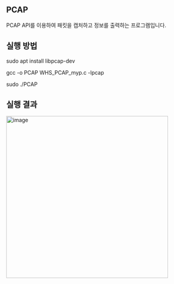 ## PCAP
PCAP API를 이용하여 패킷을 캡처하고 정보를 출력하는 프로그램입니다.

## 실행 방법
sudo apt install libpcap-dev

gcc -o PCAP WHS_PCAP_myp.c -lpcap

sudo ./PCAP

## 실행 결과
<img width="431" alt="image" src="https://github.com/user-attachments/assets/805be042-6770-4682-9e76-93213732d98c" />

